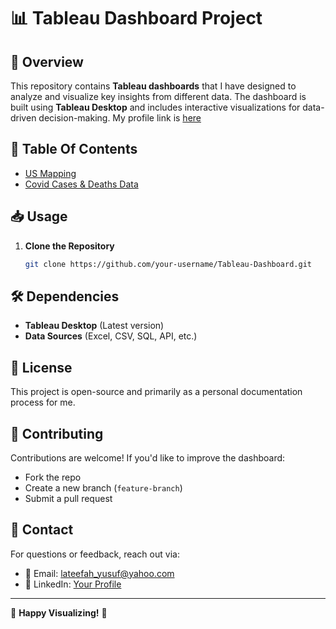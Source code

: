 # 📊 Tableau Dashboard Project

## 📌 Overview
This repository contains **Tableau dashboards** that I have designed to analyze and visualize key insights from different data. The dashboard is built using **Tableau Desktop** and includes interactive visualizations for data-driven decision-making. My profile link is [here](https://public.tableau.com/app/profile/lateefah8519/vizzes)

## 📂 Table Of Contents

- [US Mapping](US_Sales_Mapping.md)
- [Covid Cases & Deaths Data](Covid_Data.md)

## 📥 Usage

1. **Clone the Repository**

   ```bash
   git clone https://github.com/your-username/Tableau-Dashboard.git
   ```

## 🛠 Dependencies
- **Tableau Desktop** (Latest version)
- **Data Sources** (Excel, CSV, SQL, API, etc.)

## 📜 License
This project is open-source and primarily as a personal documentation process for me.

## 🤝 Contributing
Contributions are welcome! If you'd like to improve the dashboard:
- Fork the repo
- Create a new branch (`feature-branch`)
- Submit a pull request

## 📩 Contact
For questions or feedback, reach out via:
- 📧 Email: lateefah_yusuf@yahoo.com
- 💼 LinkedIn: [Your Profile](https://www.linkedin.com/in/lateefahyusuf/)

---

🚀 **Happy Visualizing!** 🎨
